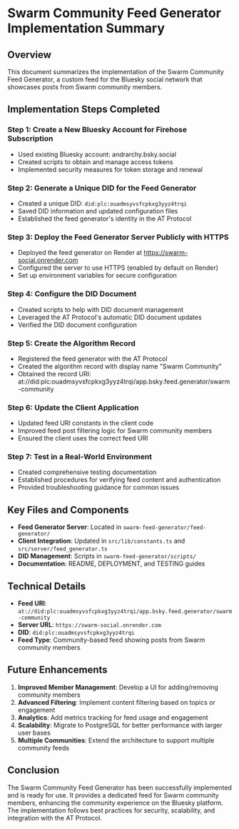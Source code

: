 # Swarm Community Feed Generator Implementation Summary

## Overview

This document summarizes the implementation of the Swarm Community Feed Generator, a custom feed for the Bluesky social network that showcases posts from Swarm community members.

## Implementation Steps Completed

### Step 1: Create a New Bluesky Account for Firehose Subscription
- Used existing Bluesky account: andrarchy.bsky.social
- Created scripts to obtain and manage access tokens
- Implemented security measures for token storage and renewal

### Step 2: Generate a Unique DID for the Feed Generator
- Created a unique DID: `did:plc:ouadmsyvsfcpkxg3yyz4trqi`
- Saved DID information and updated configuration files
- Established the feed generator's identity in the AT Protocol

### Step 3: Deploy the Feed Generator Server Publicly with HTTPS
- Deployed the feed generator on Render at https://swarm-social.onrender.com
- Configured the server to use HTTPS (enabled by default on Render)
- Set up environment variables for secure configuration

### Step 4: Configure the DID Document
- Created scripts to help with DID document management
- Leveraged the AT Protocol's automatic DID document updates
- Verified the DID document configuration

### Step 5: Create the Algorithm Record
- Registered the feed generator with the AT Protocol
- Created the algorithm record with display name "Swarm Community"
- Obtained the record URI: at://did:plc:ouadmsyvsfcpkxg3yyz4trqi/app.bsky.feed.generator/swarm-community

### Step 6: Update the Client Application
- Updated feed URI constants in the client code
- Improved feed post filtering logic for Swarm community members
- Ensured the client uses the correct feed URI

### Step 7: Test in a Real-World Environment
- Created comprehensive testing documentation
- Established procedures for verifying feed content and authentication
- Provided troubleshooting guidance for common issues

## Key Files and Components

- **Feed Generator Server**: Located in `swarm-feed-generator/feed-generator/`
- **Client Integration**: Updated in `src/lib/constants.ts` and `src/server/feed_generator.ts`
- **DID Management**: Scripts in `swarm-feed-generator/scripts/`
- **Documentation**: README, DEPLOYMENT, and TESTING guides

## Technical Details

- **Feed URI**: `at://did:plc:ouadmsyvsfcpkxg3yyz4trqi/app.bsky.feed.generator/swarm-community`
- **Server URL**: `https://swarm-social.onrender.com`
- **DID**: `did:plc:ouadmsyvsfcpkxg3yyz4trqi`
- **Feed Type**: Community-based feed showing posts from Swarm community members

## Future Enhancements

1. **Improved Member Management**: Develop a UI for adding/removing community members
2. **Advanced Filtering**: Implement content filtering based on topics or engagement
3. **Analytics**: Add metrics tracking for feed usage and engagement
4. **Scalability**: Migrate to PostgreSQL for better performance with larger user bases
5. **Multiple Communities**: Extend the architecture to support multiple community feeds

## Conclusion

The Swarm Community Feed Generator has been successfully implemented and is ready for use. It provides a dedicated feed for Swarm community members, enhancing the community experience on the Bluesky platform. The implementation follows best practices for security, scalability, and integration with the AT Protocol. 